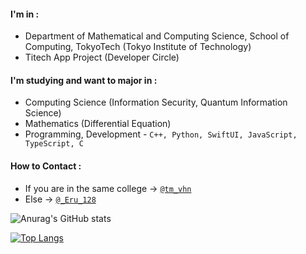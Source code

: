 #### I'm in : 

+ Department of Mathematical and Computing Science, School of Computing, TokyoTech (Tokyo Institute of Technology)
+ Titech App Project (Developer Circle)

#### I'm studying and want to major in : 

+ Computing Science (Information Security, Quantum Information Science)
+ Mathematics (Differential Equation)
+ Programming, Development - `C++, Python, SwiftUI, JavaScript, TypeScript, C`

#### How to Contact :

+ If you are in the same college → [`@tm_vhn`](https://twitter.com/tm_vhn)
+ Else → [`@_Eru_128`](https://twitter.com/_Eru_128)

![Anurag's GitHub stats](https://github-readme-stats.vercel.app/api?username=Lei-01&show_icons=true&theme=dark)

[![Top Langs](https://github-readme-stats.vercel.app/api/top-langs/?username=Lei-01&layout=compact)](https://github.com/anuraghazra/github-readme-stats)

